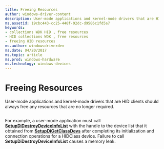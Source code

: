 ```yaml
---
title: Freeing Resources
author: windows-driver-content
description: User-mode applications and kernel-mode drivers that are HID clients should always free any resources that are no longer required.
ms.assetid: 19cbc443-cc25-448f-92dc-d9586c1fd5a7
keywords:
- collections WDK HID , free resources
- HID collections WDK , free resources
- freeing HID resources
ms.author: windowsdriverdev
ms.date: 04/20/2017
ms.topic: article
ms.prod: windows-hardware
ms.technology: windows-devices
---
```


# Freeing Resources


User-mode applications and kernel-mode drivers that are HID clients should always free any resources that are no longer required.

## <a href="" id="ddk-freeing-resources-kg"></a>


For example, a user-mode application must call [**SetupDiDestroyDeviceInfoList**](https://msdn.microsoft.com/library/windows/hardware/ff550996) with the handle to the device list that it obtained from [**SetupDiGetClassDevs**](https://msdn.microsoft.com/library/windows/hardware/ff551069) after completing its initialization and connection operations for a HIDClass device. Failure to call **SetupDiDestroyDeviceInfoList** causes a memory leak.

 

 





